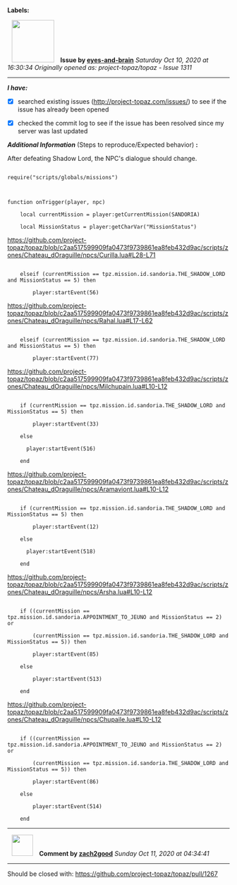 **Labels:**



<a href="https://github.com/eyes-and-brain"><img src="https://avatars0.githubusercontent.com/u/71148313?v=4" width="96" height="96" hspace="10"></img></a> **Issue by [eyes-and-brain](https://github.com/eyes-and-brain)**
_Saturday Oct 10, 2020 at 16:30:34_
_Originally opened as: project-topaz/topaz - Issue 1311_

----

<!-- place 'x' mark between square [] brackets to checkmark box -->
**_I have:_**

- [x] searched existing issues (http://project-topaz.com/issues/) to see if the issue has already been opened
- [x] checked the commit log to see if the issue has been resolved since my server was last updated

**_Additional Information_** (Steps to reproduce/Expected behavior) **:** 

After defeating Shadow Lord, the NPC's dialogue should change.

```
require("scripts/globals/missions")

function onTrigger(player, npc)
    local currentMission = player:getCurrentMission(SANDORIA)
    local MissionStatus = player:getCharVar("MissionStatus")
```

https://github.com/project-topaz/topaz/blob/c2aa517599909fa0473f9739861ea8feb432d9ac/scripts/zones/Chateau_dOraguille/npcs/Curilla.lua#L28-L71
```
    elseif (currentMission == tpz.mission.id.sandoria.THE_SHADOW_LORD and MissionStatus == 5) then
        player:startEvent(56)
```

https://github.com/project-topaz/topaz/blob/c2aa517599909fa0473f9739861ea8feb432d9ac/scripts/zones/Chateau_dOraguille/npcs/Rahal.lua#L17-L62
```
    elseif (currentMission == tpz.mission.id.sandoria.THE_SHADOW_LORD and MissionStatus == 5) then
        player:startEvent(77)
```

https://github.com/project-topaz/topaz/blob/c2aa517599909fa0473f9739861ea8feb432d9ac/scripts/zones/Chateau_dOraguille/npcs/Milchupain.lua#L10-L12
```
    if (currentMission == tpz.mission.id.sandoria.THE_SHADOW_LORD and MissionStatus == 5) then
        player:startEvent(33)
    else
      player:startEvent(516)
    end
```

https://github.com/project-topaz/topaz/blob/c2aa517599909fa0473f9739861ea8feb432d9ac/scripts/zones/Chateau_dOraguille/npcs/Aramaviont.lua#L10-L12
```
    if (currentMission == tpz.mission.id.sandoria.THE_SHADOW_LORD and MissionStatus == 5) then
        player:startEvent(12)
    else
      player:startEvent(518)
    end
```

https://github.com/project-topaz/topaz/blob/c2aa517599909fa0473f9739861ea8feb432d9ac/scripts/zones/Chateau_dOraguille/npcs/Arsha.lua#L10-L12
```
    if ((currentMission == tpz.mission.id.sandoria.APPOINTMENT_TO_JEUNO and MissionStatus == 2) or
        (currentMission == tpz.mission.id.sandoria.THE_SHADOW_LORD and MissionStatus == 5)) then
        player:startEvent(85)
    else
        player:startEvent(513)
    end
```

https://github.com/project-topaz/topaz/blob/c2aa517599909fa0473f9739861ea8feb432d9ac/scripts/zones/Chateau_dOraguille/npcs/Chupaile.lua#L10-L12
```
    if ((currentMission == tpz.mission.id.sandoria.APPOINTMENT_TO_JEUNO and MissionStatus == 2) or
        (currentMission == tpz.mission.id.sandoria.THE_SHADOW_LORD and MissionStatus == 5)) then
        player:startEvent(86)
    else
        player:startEvent(514)
    end
```



----
<a href="https://github.com/zach2good"><img src="https://avatars3.githubusercontent.com/u/1389729?v=4" width="48" height="48" hspace="10"></img></a> **Comment by [zach2good](https://github.com/zach2good)**
_Sunday Oct 11, 2020 at 04:34:41_

----

Should be closed with: https://github.com/project-topaz/topaz/pull/1267

